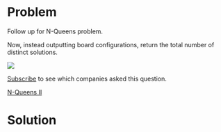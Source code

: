 
# Problem

Follow up for N-Queens problem.

Now, instead outputting board configurations, return the total number of
distinct solutions.

![](https://leetcode.com/static/images/problemset/8-queens.png)

[Subscribe](/subscribe/) to see which companies asked this question.



[N-Queens II](https://leetcode.com/problems/n-queens-ii)

# Solution



